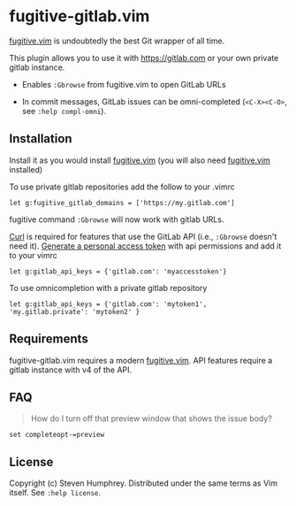 # fugitive-gitlab.vim

[fugitive.vim][] is undoubtedly the best Git wrapper of all time.

This plugin allows you to use it with https://gitlab.com or your own
private gitlab instance.

* Enables `:Gbrowse` from fugitive.vim to open GitLab URLs

* In commit messages, GitLab issues can be omni-completed
  (`<C-X><C-O>`, see `:help compl-omni`).

## Installation

Install it as you would install [fugitive.vim][]
(you will also need [fugitive.vim][] installed)

To use private gitlab repositories add the follow to your .vimrc

    let g:fugitive_gitlab_domains = ['https://my.gitlab.com']

fugitive command `:Gbrowse` will now work with gitlab URLs.

[Curl](http://curl.haxx.se/) is required for features
that use the GitLab API (i.e., `:Gbrowse` doesn't need it).
[Generate a personal access token](https://gitlab.com/profile/personal_access_tokens)
with api permissions and add it to your vimrc

    let g:gitlab_api_keys = {'gitlab.com': 'myaccesstoken'}

To use omnicompletion with a private gitlab repository

    let g:gitlab_api_keys = {'gitlab.com': 'mytoken1', 'my.gitlab.private': 'mytoken2' }

## Requirements

fugitive-gitlab.vim requires a modern [fugitive.vim][].
API features require a gitlab instance with v4 of the API.

[fugitive.vim]: https://github.com/tpope/vim-fugitive

## FAQ

> How do I turn off that preview window that shows the issue body?

    set completeopt-=preview

## License

Copyright (c) Steven Humphrey.  Distributed under the same terms as Vim itself.
See `:help license`.
